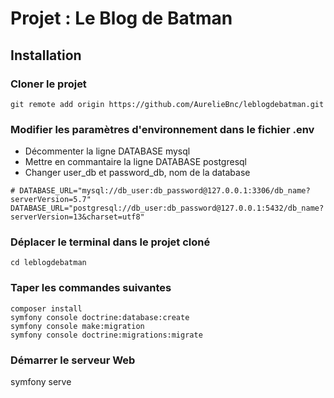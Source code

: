 # Projet : Le Blog de Batman

## Installation 

### Cloner le projet
```
git remote add origin https://github.com/AurelieBnc/leblogdebatman.git
```

### Modifier les paramètres d'environnement dans le fichier .env 

- Décommenter la ligne DATABASE mysql
- Mettre en commantaire la ligne DATABASE postgresql
- Changer user_db et password_db, nom de la database
```dotenv
# DATABASE_URL="mysql://db_user:db_password@127.0.0.1:3306/db_name?serverVersion=5.7"
DATABASE_URL="postgresql://db_user:db_password@127.0.0.1:5432/db_name?serverVersion=13&charset=utf8"
```

### Déplacer le terminal dans le projet cloné
```
cd leblogdebatman
```

### Taper les commandes suivantes

```
composer install
symfony console doctrine:database:create
symfony console make:migration
symfony console doctrine:migrations:migrate
```

### Démarrer le serveur Web
symfony serve

